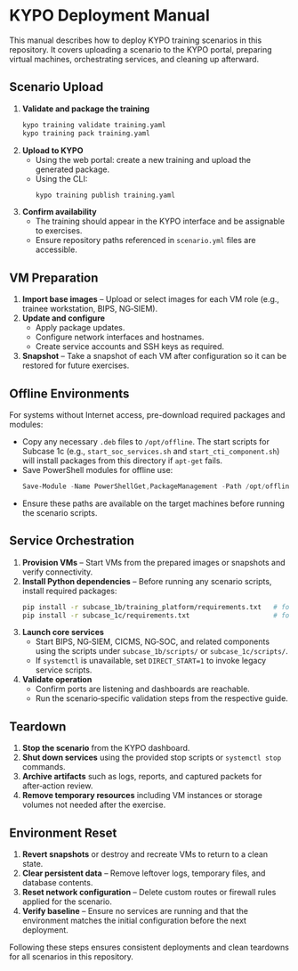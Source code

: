 # KYPO Deployment Manual

This manual describes how to deploy KYPO training scenarios in this repository. It covers uploading a scenario to the KYPO portal, preparing virtual machines, orchestrating services, and cleaning up afterward.

## Scenario Upload

1. **Validate and package the training**
   ```bash
   kypo training validate training.yaml
   kypo training pack training.yaml
   ```
2. **Upload to KYPO**
   - Using the web portal: create a new training and upload the generated package.
   - Using the CLI:
     ```bash
     kypo training publish training.yaml
     ```
3. **Confirm availability**
   - The training should appear in the KYPO interface and be assignable to exercises.
   - Ensure repository paths referenced in `scenario.yml` files are accessible.

## VM Preparation

1. **Import base images** – Upload or select images for each VM role (e.g., trainee workstation, BIPS, NG‑SIEM).
2. **Update and configure**
   - Apply package updates.
   - Configure network interfaces and hostnames.
   - Create service accounts and SSH keys as required.
3. **Snapshot** – Take a snapshot of each VM after configuration so it can be restored for future exercises.

## Offline Environments

For systems without Internet access, pre-download required packages and modules:

- Copy any necessary `.deb` files to `/opt/offline`. The start scripts for Subcase 1c
  (e.g., `start_soc_services.sh` and `start_cti_component.sh`) will install packages
  from this directory if `apt-get` fails.
- Save PowerShell modules for offline use:
  ```powershell
  Save-Module -Name PowerShellGet,PackageManagement -Path /opt/offline/psmodules
  ```
- Ensure these paths are available on the target machines before running the scenario scripts.

## Service Orchestration

1. **Provision VMs** – Start VMs from the prepared images or snapshots and verify connectivity.
2. **Install Python dependencies** – Before running any scenario scripts, install required packages:
   ```bash
   pip install -r subcase_1b/training_platform/requirements.txt   # for Subcase 1b
   pip install -r subcase_1c/requirements.txt                     # for Subcase 1c
   ```
3. **Launch core services**
   - Start BIPS, NG‑SIEM, CICMS, NG‑SOC, and related components using the scripts under `subcase_1b/scripts/` or `subcase_1c/scripts/`.
   - If `systemctl` is unavailable, set `DIRECT_START=1` to invoke legacy service scripts.
4. **Validate operation**
   - Confirm ports are listening and dashboards are reachable.
   - Run the scenario‑specific validation steps from the respective guide.

## Teardown

1. **Stop the scenario** from the KYPO dashboard.
2. **Shut down services** using the provided stop scripts or `systemctl stop` commands.
3. **Archive artifacts** such as logs, reports, and captured packets for after‑action review.
4. **Remove temporary resources** including VM instances or storage volumes not needed after the exercise.

## Environment Reset

1. **Revert snapshots** or destroy and recreate VMs to return to a clean state.
2. **Clear persistent data** – Remove leftover logs, temporary files, and database contents.
3. **Reset network configuration** – Delete custom routes or firewall rules applied for the scenario.
4. **Verify baseline** – Ensure no services are running and that the environment matches the initial configuration before the next deployment.

Following these steps ensures consistent deployments and clean teardowns for all scenarios in this repository.
